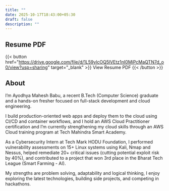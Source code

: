 ```yaml
---
title: ""
date: 2025-10-17T18:43:00+05:30
draft: false
description: ""
---
```

## Resume PDF
{{< button href="https://drive.google.com/file/d/1L59ylcOQ5lVEtz1nI0MiPcMaQTN7d_o0/view?usp=sharing" target="_blank" >}}
View Resume PDF
{{< /button >}}

## About
I’m Ayodhya Mahesh Babu, a recent B.Tech (Computer Science) graduate and a hands-on fresher focused on full-stack development and cloud engineering. 

I build production-oriented web apps and deploy them to the cloud using CI/CD and container workflows, and I hold an AWS Cloud Practitioner certification and I’m currently strengthening my cloud skills through an AWS Cloud training program at Tech Mahindra Smart Academy. 

As a Cybersecurity Intern at Tech Mark HODU Foundation, I performed vulnerability assessments on 15+ Linux systems using Kali, Nmap and Nessus, helped remediate 20+ critical issues (cutting potential exploit risk by 40%), and contributed to a project that won 3rd place in the Bharat Tech League (Smart Farming - AI). 

My strengths are problem solving, adaptability and logical thinking, I enjoy exploring the latest technologies, building side projects, and competing in hackathons.
